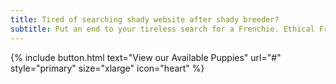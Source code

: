 ```yaml
---
title: Tired of searching shady website after shady breeder?
subtitle: Put an end to your tireless search for a Frenchie. Ethical Frenchie is a licensed French Bulldog Breeder.
---
```


{% include button.html text="View our Available Puppies" url="#" style="primary" size="xlarge" icon="heart" %}
